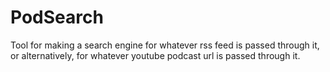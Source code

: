 # PodSearch
Tool for making a search engine for whatever rss feed is passed through it, or alternatively, for whatever youtube podcast url is passed through it. 
